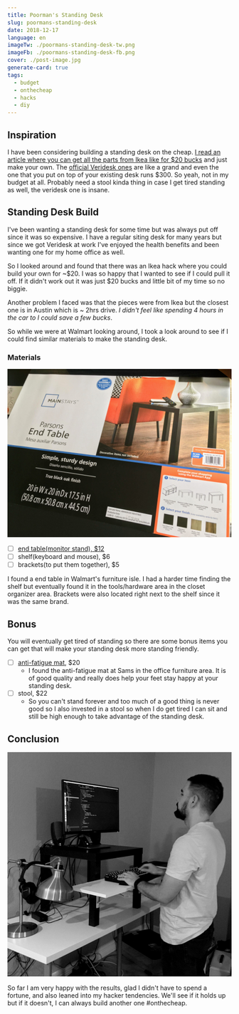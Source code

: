 ```yaml
---
title: Poorman's Standing Desk
slug: poormans-standing-desk
date: 2018-12-17
language: en
imageTw: ./poormans-standing-desk-tw.png
imageFb: ./poormans-standing-desk-fb.png
cover: ./post-image.jpg
generate-card: true
tags:
  - budget
  - onthecheap
  - hacks
  - diy
---
```


## Inspiration

I have been considering building a standing desk on the cheap. [I read an article where you can get all the parts from Ikea like for \$20 bucks](http://iamnotaprogrammer.com/Ikea-Standing-desk-for-22-dollars.html) and just make your own. The [official Veridesk ones](https://www.amazon.com/VARIDESK-Height-Adjustable-Standing-Desk-Pro/dp/B00BBFXBF4) are like a grand and even the one that you put on top of your existing desk runs \$300. So yeah, not in my budget at all. Probably need a stool kinda thing in case I get tired standing as well, the veridesk one is insane.

## Standing Desk Build

I've been wanting a standing desk for some time but was always put off since it was so expensive. I have a regular siting desk for many years but since we got Veridesk at work I've enjoyed the health benefits and been wanting one for my home office as well.

So I looked around and found that there was an Ikea hack where you could build your own for ~$20. I was so happy that I wanted to see if I could pull it off. If it didn't work out it was just $20 bucks and little bit of my time so no biggie.

Another problem I faced was that the pieces were from Ikea but the closest one is in Austin which is ~ 2hrs drive. _I didn't feel like spending 4 hours in the car to I could save a few bucks_.

So while we were at Walmart looking around, I took a look around to see if I could find similar materials to make the standing desk.

### Materials

![end table from Walmart](./end-table.jpg)

- [ ] [end table(monitor stand), \$12](https://www.walmart.com/ip/Mainstays-Parsons-End-Table-Multiple-Colors/47827019)
- [ ] shelf(keyboard and mouse), \$6
- [ ] brackets(to put them together), \$5

I found a end table in Walmart's furniture isle. I had a harder time finding the shelf but eventually found it in the tools/hardware area in the closet organizer area. Brackets were also located right next to the shelf since it was the same brand.

## Bonus

You will eventually get tired of standing so there are some bonus items you can get that will make your standing desk more standing friendly.

- [ ] [anti-fatigue mat](https://www.samsclub.com/sams/comfort-mat-20-x-39-black/prod20640234.ip), \$20
  - I found the anti-fatigue mat at Sams in the office furniture area. It is of good quality and really does help your feet stay happy at your standing desk.
- [ ] stool, \$22
  - So you can't stand forever and too much of a good thing is never good so I also invested in a stool so when I do get tired I can sit and still be high enough to take advantage of the standing desk.

## Conclusion

![happy dev](./standing-desk.jpg)

So far I am very happy with the results, glad I didn't have to spend a fortune, and also leaned into my hacker tendencies. We'll see if it holds up but if it doesn't, I can always build another one #onthecheap.
